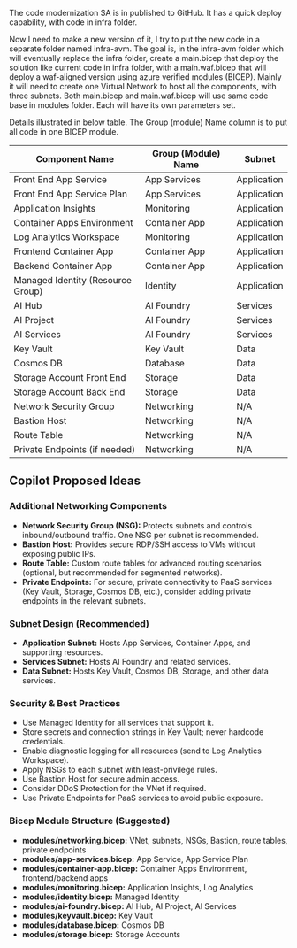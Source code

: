 The code modernization SA is in published to GitHub. It has a quick deploy capability, with code in infra folder. 

Now I need to make a new version of it, I try to put the new code in a separate folder named infra-avm. The goal is, in the infra-avm folder which will eventually replace the infra folder, create a main.bicep that deploy the solution like current code in infra folder, with a main.waf.bicep that will deploy a waf-aligned version using azure verified modules (BICEP). Mainly it will need to create one Virtual Network to host all the components, with three subnets. Both main.bicep and main.waf.bicep will use same code base in modules folder. Each will have its own parameters set. 

Details illustrated in below table. The Group (module) Name column is to put all code in one BICEP module. 

| Component Name                    | Group (Module) Name   | Subnet      |
| --------------------------------- | --------------------- | ----------- |
| Front End App Service             | App Services          | Application |
| Front End App Service Plan        | App Services          | Application |
| Application Insights              | Monitoring            | Application |
| Container Apps Environment        | Container App         | Application |
| Log Analytics Workspace           | Monitoring            | Application |
| Frontend Container App            | Container App         | Application |
| Backend Container App             | Container App         | Application |
| Managed Identity (Resource Group) | Identity              | Application |
| AI Hub                            | AI Foundry            | Services    |
| AI Project                        | AI Foundry            | Services    |
| AI Services                       | AI Foundry            | Services    |
| Key Vault                         | Key Vault             | Data        |
| Cosmos DB                         | Database              | Data        |
| Storage Account Front End         | Storage               | Data        |
| Storage Account Back End          | Storage               | Data        |
| Network Security Group            | Networking            | N/A         |
| Bastion Host                      | Networking            | N/A         |
| Route Table                       | Networking            | N/A         |
| Private Endpoints (if needed)     | Networking            | N/A         |

## Copilot Proposed Ideas

### Additional Networking Components
- **Network Security Group (NSG):** Protects subnets and controls inbound/outbound traffic. One NSG per subnet is recommended.
- **Bastion Host:** Provides secure RDP/SSH access to VMs without exposing public IPs.
- **Route Table:** Custom route tables for advanced routing scenarios (optional, but recommended for segmented networks).
- **Private Endpoints:** For secure, private connectivity to PaaS services (Key Vault, Storage, Cosmos DB, etc.), consider adding private endpoints in the relevant subnets.

### Subnet Design (Recommended)
- **Application Subnet:** Hosts App Services, Container Apps, and supporting resources.
- **Services Subnet:** Hosts AI Foundry and related services.
- **Data Subnet:** Hosts Key Vault, Cosmos DB, Storage, and other data services.

### Security & Best Practices
- Use Managed Identity for all services that support it.
- Store secrets and connection strings in Key Vault; never hardcode credentials.
- Enable diagnostic logging for all resources (send to Log Analytics Workspace).
- Apply NSGs to each subnet with least-privilege rules.
- Use Bastion Host for secure admin access.
- Consider DDoS Protection for the VNet if required.
- Use Private Endpoints for PaaS services to avoid public exposure.

### Bicep Module Structure (Suggested)
- **modules/networking.bicep:** VNet, subnets, NSGs, Bastion, route tables, private endpoints
- **modules/app-services.bicep:** App Service, App Service Plan
- **modules/container-app.bicep:** Container Apps Environment, frontend/backend apps
- **modules/monitoring.bicep:** Application Insights, Log Analytics
- **modules/identity.bicep:** Managed Identity
- **modules/ai-foundry.bicep:** AI Hub, AI Project, AI Services
- **modules/keyvault.bicep:** Key Vault
- **modules/database.bicep:** Cosmos DB
- **modules/storage.bicep:** Storage Accounts

